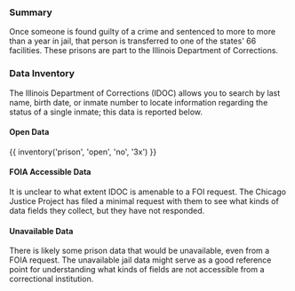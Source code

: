 ### Summary  

Once someone is found guilty of a crime and sentenced to more to more than a year in jail, that person is transferred to one of the states' 66 facilities. These prisons are part to the Illinois Department of Corrections.

### Data Inventory  

The Illinois Department of Corrections (IDOC) allows you to search by last name, birth date, or inmate number to locate information regarding the status of a single inmate; this data is reported below.
<br>

#### Open Data

{{ inventory('prison', 'open', 'no', '3x') }}

#### FOIA Accessible Data

It is unclear to what extent IDOC is amenable to a FOI request. The Chicago Justice Project has filed a minimal request with them to see what kinds of data fields they collect, but they have not responded.

#### Unavailable Data

There is likely some prison data that would be unavailable, even from a FOIA request. The unavailable jail data might serve as a good reference point for understanding what kinds of fields are not accessible from a correctional institution.
